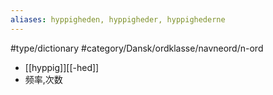 ```yaml
---
aliases: hyppigheden, hyppigheder, hyppighederne
---
```

#type/dictionary #category/Dansk/ordklasse/navneord/n-ord 
- [[hyppig]][[-hed]]
- 频率,次数